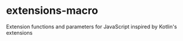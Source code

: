 # extensions-macro
Extension functions and parameters for JavaScript inspired by Kotlin's extensions
